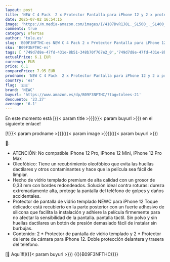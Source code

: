```yaml
---
layout: post
title: 'NEW C 4 Pack  2 x Protector Pantalla para iPhone 12 y 2 x protector de pantalla de cámara trasera – sin burbujas de aire – Ultra resistente – Dureza 9H Glass'
date: 2025-07-02 16:54:15
image: 'https://m.media-amazon.com/images/I/4107DvR1J8L._SL500_._SL400_.jpg'
comments: true
category: ofertas
author: 'tole.es'
slug: 'B09F3NFTHC-es NEW C 4 Pack 2 x Protector Pantalla para iPhone 12 y 2 x...'
sku: 'B09F3NFTHC-es'
tags: [ '749d7d8e-47fd-431e-8b51-348b70f767e2_0','749d7d8e-47fd-431e-8b51-348b70f767e2_8501','Accesorios para móviles','Arborist Merchandising Root','CML-Tech','Comunicación móvil y accesorios','Electrónica','Mantenimiento, cuidado y reparaciones de teléfonos móviles','Mobile and Communication','Protectores para objetivos de teléfonos móviles','Self Service','Special Features Stores','iphone','newc','🇪🇸', ]
actualPrice: 6.1 EUR
currency: EUR
price: 6.1
comparePrice: 7.95 EUR
prodname: 'NEW C 4 Pack  2 x Protector Pantalla para iPhone 12 y 2 x protector de pantalla de cámara trasera – sin burbujas de aire – Ultra resistente – Dureza 9H Glass'
country: 'es'
flag: '🇪🇸'
brand: 'NEWC'
buyurl: 'https://www.amazon.es/dp/B09F3NFTHC/?tag=tolees-21'
descuento: '23.27'
average: '6.1'
---
```


En este momento está [{{< param title >}}]({{< param buyurl >}}) en el siguiente enlace!

[![{{< param prodname >}}]({{< param image >}})]({{< param buyurl >}})

🔎:

- ATENCIÓN: No compatible iPhone 12 Pro, iPhone 12 Mini, iPhone 12 Pro Max
- Oleofóbico: Tiene un recubrimiento oleofóbico que evita las huellas dactilares y otros contaminantes y hace que la película sea fácil de limpiar.
- Hecho de vidrio templado premium de alta calidad con un grosor de 0,33 mm con bordes redondeados. Solución ideal contra roturas: dureza extremadamente alta, protege la pantalla del teléfono de golpes y daños accidentales.
- Protector de pantalla de vidrio templado NEWC para iPhone 12 Toque delicado: está recubierto en la parte posterior con un fuerte adhesivo de silicona que facilita la instalación y adhiere la película firmemente para no afectar la sensibilidad de la pantalla. pantalla táctil. Sin polvo y sin huellas dactilares un botón de presión demasiado fácil de instalar sin burbujas.
- Contenido: 2 * Protector de pantalla de vidrio templado y 2 * Protector de lente de cámara para iPhone 12. Doble protección delantera y trasera del teléfono.

[🛒 Aquí!!!]({{< param buyurl >}})
{{<world>}}B09F3NFTHC{{</world>}}
